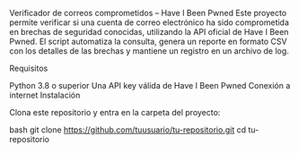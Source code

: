 Verificador de correos comprometidos – Have I Been Pwned
Este proyecto permite verificar si una cuenta de correo electrónico ha sido comprometida en brechas de seguridad conocidas, utilizando la API oficial de Have I Been Pwned.
El script automatiza la consulta, genera un reporte en formato CSV con los detalles de las brechas y mantiene un registro en un archivo de log.

Requisitos

Python 3.8 o superior
Una API key válida de Have I Been Pwned
Conexión a internet
Instalación

Clona este repositorio y entra en la carpeta del proyecto:

bash git clone https://github.com/tuusuario/tu-repositorio.git cd tu-repositorio


